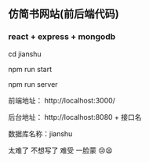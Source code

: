 ## 仿简书网站(前后端代码)

### react + express + mongodb

cd jianshu

npm run start

npm run server

前端地址： http://localhost:3000/

后台地址： http://localhost:8080 + 接口名

数据库名称：jianshu

太难了 不想写了 难受 一脸蒙 😢😫